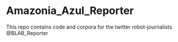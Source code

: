# Amazonia_Azul_Reporter
This repo contains code and corpora for the twitter robot-journalists @BLAB_Reporter
